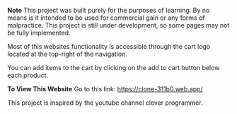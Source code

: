 **Note** This project was built purely for the purposes of learning. By no means is it intended to be used for commercial gain or any forms of malpractice.
This project is still under development, so some pages may not be fully implemented. 

Most of this websites functionality is accessible through the cart logo located at the top-right of the navigation.

You can add items to the cart by clicking on the add to cart button below each product.

**To View This Website**
Go to this link: https://clone-311b0.web.app/


This project is inspired by the youtube channel clever programmer.
